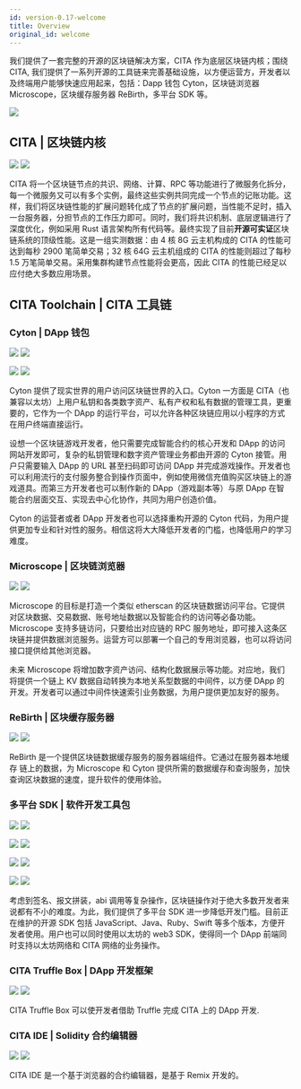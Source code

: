 ```yaml
---
id: version-0.17-welcome
title: Overview
original_id: welcome
---
```


我们提供了一套完整的开源的区块链解决方案，CITA 作为底层区块链内核；围绕 CITA, 我们提供了一系列开源的工具链来完善基础设施，以方便运营方，开发者以及终端用户能够快速应用起来，包括：Dapp 钱包 Cyton，区块链浏览器 Microscope，区块缓存服务器 ReBirth，多平台 SDK 等。

![](assets/first-page.jpg)

## CITA | 区块链内核

[![](https://img.shields.io/badge/CITA-Documents-green.svg)](https://docs.citahub.com/zh-CN/cita/cita-intro) [![](https://img.shields.io/badge/CITA-GitHub-lightgrey.svg)](https://github.com/cryptape/cita/)

CITA 将一个区块链节点的共识、网络、计算、RPC 等功能进行了微服务化拆分，每一个微服务又可以有多个实例，最终这些实例共同完成一个节点的记账功能。这样，我们将区块链性能的扩展问题转化成了节点的扩展问题，当性能不足时，插入一台服务器，分担节点的工作压力即可。同时，我们将共识机制、底层逻辑进行了深度优化，例如采用 Rust 语言架构所有代码等。最终实现了目前**开源可实证**区块链系统的顶级性能。这是一组实测数据：由 4 核 8G 云主机构成的 CITA 的性能可达到每秒 2900 笔简单交易；32 核 64G 云主机组成的 CITA 的性能则超过了每秒 1.5 万笔简单交易。采用集群构建节点性能将会更高，因此 CITA 的性能已经足以应付绝大多数应用场景。

## CITA Toolchain | CITA 工具链

### Cyton | DApp 钱包

[![](https://img.shields.io/badge/Cyton(Android)-Documents-green.svg)](https://github.com/cryptape/cyton-android) [![](https://img.shields.io/badge/Cyton(Android)-GitHub-lightgrey.svg)](https://github.com/cryptape/cyton-android)

[![](https://img.shields.io/badge/Cyton(iOS)-Documents-green.svg)](https://github.com/cryptape/cyton-ios) [![](https://img.shields.io/badge/Cyton(iOS)-GitHub-lightgrey.svg)](https://github.com/cryptape/cyton-ios)

Cyton 提供了现实世界的用户访问区块链世界的入口。Cyton 一方面是 CITA（也兼容以太坊）上用户私钥和各类数字资产、私有产权和私有数据的管理工具，更重要的，它作为一个 DApp 的运行平台，可以允许各种区块链应用以小程序的方式在用户终端直接运行。

设想一个区块链游戏开发者，他只需要完成智能合约的核心开发和 DApp 的访问网站开发即可，复杂的私钥管理和数字资产管理业务都由开源的 Cyton 接管。用户只需要输入 DApp 的 URL 甚至扫码即可访问 DApp 并完成游戏操作。开发者也可以利用流行的支付服务整合到操作页面中，例如使用微信充值购买区块链上的游戏道具。而第三方开发者也可以制作新的 DApp（游戏副本等）与原 DApp 在智能合约层面交互、实现去中心化协作，共同为用户创造价值。

Cyton 的运营者或者 DApp 开发者也可以选择重构开源的 Cyton 代码，为用户提供更加专业和针对性的服务。相信这将大大降低开发者的门槛，也降低用户的学习难度。

### Microscope | 区块链浏览器

[![](https://img.shields.io/badge/Microscope-Documents-green.svg)](https://github.com/cryptape/microscope/) [![](https://img.shields.io/badge/Microscope-GitHub-lightgrey.svg)](https://github.com/cryptape/microscope/)

Microscope 的目标是打造一个类似 etherscan 的区块链数据访问平台。它提供对区块数据、交易数据、账号地址数据以及智能合约的访问等必备功能。Microscope 支持多链访问，只要给出对应链的 RPC 服务地址，即可接入这条区块链并提供数据浏览服务。运营方可以部署一个自己的专用浏览器，也可以将访问接口提供给其他浏览器。

未来 Microscope 将增加数字资产访问、结构化数据展示等功能。对应地，我们将提供一个链上 KV 数据自动转换为本地关系型数据的中间件，以方便 DApp 的开发。开发者可以通过中间件快速索引业务数据，为用户提供更加友好的服务。

### ReBirth | 区块缓存服务器

[![](https://img.shields.io/badge/ReBirth-Documents-green.svg)](https://github.com/cryptape/rebirth) [![](https://img.shields.io/badge/ReBirth-GitHub-lightgrey.svg)](https://github.com/cryptape/re-birth/)

ReBirth 是一个提供区块链数据缓存服务的服务器端组件。它通过在服务器本地缓存 链上的数据，为 Microscope 和 Cyton 提供所需的数据缓存和查询服务，加快查询区块数据的速度，提升软件的使用体验。

### 多平台 SDK | 软件开发工具包

[![](https://img.shields.io/badge/CITA_SDK(Swift)-GitHub-lightgrey.svg)](https://github.com/cryptape/cita-sdk-swift) [![](https://img.shields.io/badge/CITA_SDK(Swift)-Documents-green.svg)](https://github.com/cryptape/cita-sdk-swift)

[![](https://img.shields.io/badge/CITA_SDK(Ruby)-GitHub-lightgrey.svg)](https://github.com/cryptape/cita-sdk-ruby) [![](https://img.shields.io/badge/CITA_SDK(Ruby)-Documents-green.svg)](https://github.com/cryptape/cita-sdk-ruby)

[![](https://img.shields.io/badge/CITA_SDK(Java)-GitHub-lightgrey.svg)](https://github.com/cryptape/cita-sdk-java) [![](https://img.shields.io/badge/CITA_SDK(Java)-Documents-green.svg)](https://github.com/cryptape/cita-sdk-java)

[![](https://img.shields.io/badge/CITA_SDK(JavaScript)-GitHub-lightgrey.svg)](https://github.com/cryptape/cita-sdk-js) [![](https://img.shields.io/badge/CITA_SDK(JavaScript)-Documents-green.svg)](https://github.com/cryptape/cita-sdk-js)

考虑到签名、报文拼装，abi 调用等复杂操作，区块链操作对于绝大多数开发者来说都有不小的难度。为此，我们提供了多平台 SDK 进一步降低开发门槛。目前正在维护的开源 SDK 包括 JavaScript、Java、Ruby、Swift 等多个版本，方便开发者使用。用户也可以同时使用以太坊的 web3 SDK，使得同一个 DApp 前端同时支持以太坊网络和 CITA 网络的业务操作。

### CITA Truffle Box | DApp 开发框架

[![](https://img.shields.io/badge/Truffle_Box-Documents-green.svg)](https://github.com/cryptape/cita-truffle-box) [![](https://img.shields.io/badge/Truffle_Box-GitHub-lightgrey.svg)](https://github.com/cryptape/cita-truffle-box)

CITA Truffle Box 可以使开发者借助 Truffle 完成 CITA 上的 DApp 开发.

### CITA IDE | Solidity 合约编辑器

[![](https://img.shields.io/badge/Truffle_Box-Documents-green.svg)](https://github.com/cryptape/cita-ide) [![](https://img.shields.io/badge/Truffle_Box-GitHub-lightgrey.svg)](https://github.com/cryptape/cita-ide)

CITA IDE 是一个基于浏览器的合约编辑器，是基于 Remix 开发的。